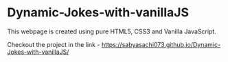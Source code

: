 # Dynamic-Jokes-with-vanillaJS

This webpage is created using pure HTML5, CSS3 and Vanilla JavaScript.

Checkout the project in the link - https://sabyasachi073.github.io/Dynamic-Jokes-with-vanillaJS/
